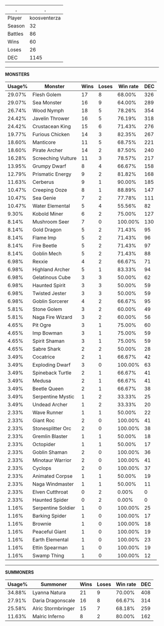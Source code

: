 .|.
|-|-
Player|koosventerza
Season|32
Battles|86
Wins|60
Loses|26
DEC|1145

---
**MONSTERS**

Usage%|Monster|Wins|Loses|Win rate|DEC|
-|-|-|-|-|-|
29.07%|Flesh Golem|17|8|68.00%|326|
29.07%|Sea Monster|16|9|64.00%|289|
26.74%|Wood Nymph|18|5|78.26%|354|
24.42%|Javelin Thrower|16|5|76.19%|318|
24.42%|Crustacean King|15|6|71.43%|276|
19.77%|Furious Chicken|14|3|82.35%|267|
18.60%|Manticore|11|5|68.75%|221|
18.60%|Pirate Archer|14|2|87.50%|240|
16.28%|Screeching Vulture|11|3|78.57%|217|
13.95%|Grumpy Dwarf|8|4|66.67%|158|
12.79%|Prismatic Energy|9|2|81.82%|168|
11.63%|Cerberus|9|1|90.00%|185|
10.47%|Creeping Ooze|8|1|88.89%|147|
10.47%|Sea Genie|7|2|77.78%|111|
10.47%|Water Elemental|5|4|55.56%|82|
9.30%|Kobold Miner|6|2|75.00%|127|
8.14%|Mushroom Seer|7|0|100.00%|130|
8.14%|Gold Dragon|5|2|71.43%|95|
8.14%|Flame Imp|5|2|71.43%|96|
8.14%|Fire Beetle|5|2|71.43%|97|
8.14%|Goblin Mech|5|2|71.43%|88|
6.98%|Rexxie|4|2|66.67%|71|
6.98%|Highland Archer|5|1|83.33%|94|
6.98%|Gelatinous Cube|3|3|50.00%|62|
6.98%|Haunted Spirit|3|3|50.00%|59|
6.98%|Twisted Jester|3|3|50.00%|59|
6.98%|Goblin Sorcerer|4|2|66.67%|95|
5.81%|Stone Golem|3|2|60.00%|49|
5.81%|Naga Fire Wizard|3|2|60.00%|56|
4.65%|Pit Ogre|3|1|75.00%|60|
4.65%|Imp Bowman|3|1|75.00%|59|
4.65%|Spirit Shaman|3|1|75.00%|59|
4.65%|Sabre Shark|2|2|50.00%|28|
3.49%|Cocatrice|2|1|66.67%|42|
3.49%|Exploding Dwarf|3|0|100.00%|63|
3.49%|Spineback Turtle|2|1|66.67%|41|
3.49%|Medusa|2|1|66.67%|41|
3.49%|Beetle Queen|2|1|66.67%|38|
3.49%|Serpentine Mystic|1|2|33.33%|25|
3.49%|Undead Archer|1|2|33.33%|20|
2.33%|Wave Runner|1|1|50.00%|22|
2.33%|Giant Roc|2|0|100.00%|41|
2.33%|Stonesplitter Orc|2|0|100.00%|38|
2.33%|Gremlin Blaster|1|1|50.00%|18|
2.33%|Octopider|1|1|50.00%|17|
2.33%|Goblin Shaman|2|0|100.00%|36|
2.33%|Minotaur Warrior|2|0|100.00%|41|
2.33%|Cyclops|2|0|100.00%|37|
2.33%|Animated Corpse|1|1|50.00%|19|
2.33%|Naga Windmaster|1|1|50.00%|11|
2.33%|Elven Cutthroat|0|2|0.00%|0|
2.33%|Haunted Spider|0|2|0.00%|0|
1.16%|Serpentine Soldier|1|0|100.00%|25|
1.16%|Barking Spider|1|0|100.00%|17|
1.16%|Brownie|1|0|100.00%|18|
1.16%|Peaceful Giant|1|0|100.00%|19|
1.16%|Earth Elemental|1|0|100.00%|23|
1.16%|Ettin Spearman|1|0|100.00%|19|
1.16%|Swamp Thing|1|0|100.00%|12|

---
**SUMMONERS**

Usage%|Summoner|Wins|Loses|Win rate|DEC|
-|-|-|-|-|-|
34.88%|Lyanna Natura|21|9|70.00%|408|
27.91%|Daria Dragonscale|16|8|66.67%|314|
25.58%|Alric Stormbringer|15|7|68.18%|259|
11.63%|Malric Inferno|8|2|80.00%|162|
